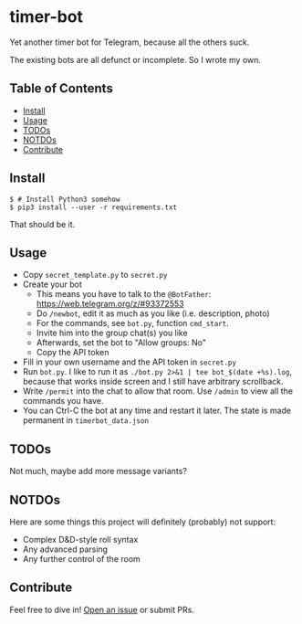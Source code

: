 # timer-bot

Yet another timer bot for Telegram, because all the others suck.

The existing bots are all defunct or incomplete. So I wrote my own.

## Table of Contents

- [Install](#install)
- [Usage](#usage)
- [TODOs](#todos)
- [NOTDOs](#notdos)
- [Contribute](#contribute)

## Install

```console
$ # Install Python3 somehow
$ pip3 install --user -r requirements.txt
```

That should be it.

## Usage

- Copy `secret_template.py` to `secret.py`
- Create your bot
    * This means you have to talk to the `@BotFather`: https://web.telegram.org/z/#93372553
    * Do `/newbot`, edit it as much as you like (i.e. description, photo)
    * For the commands, see `bot.py`, function `cmd_start`.
    * Invite him into the group chat(s) you like
    * Afterwards, set the bot to "Allow groups: No"
    * Copy the API token
- Fill in your own username and the API token in `secret.py`
- Run `bot.py`. I like to run it as `./bot.py 2>&1 | tee bot_$(date +%s).log`, because that works inside screen and I still have arbitrary scrollback.
- Write `/permit` into the chat to allow that room. Use `/admin` to view all the commands you have.
- You can Ctrl-C the bot at any time and restart it later. The state is made permanent in `timerbot_data.json`

## TODOs

Not much, maybe add more message variants?

## NOTDOs

Here are some things this project will definitely (probably) not support:
* Complex D&D-style roll syntax
* Any advanced parsing
* Any further control of the room

## Contribute

Feel free to dive in! [Open an issue](https://github.com/BenWiederhake/timer-bot/issues/new) or submit PRs.
